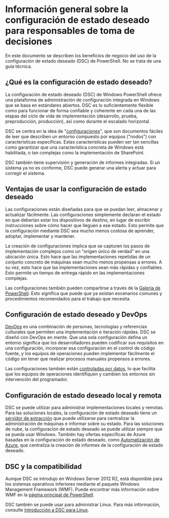 # Información general sobre la configuración de estado deseado para responsables de toma de decisiones #

En este documento se describen los beneficios de negocio del uso de la configuración de estado deseado (DSC) de PowerShell. No se trata de una guía técnica.

## ¿Qué es la configuración de estado deseado? ##

La configuración de estado deseado (DSC) de Windows PowerShell ofrece una plataforma de administración de configuración integrada en Windows que se basa en estándares abiertos. DSC es lo suficientemente flexible como para funcionar de forma confiable y coherente en cada una de las etapas del ciclo de vida de implementación (desarrollo, prueba, preproducción, producción), así como durante el escalado horizontal. 

DSC se centra en la idea de "[configuraciones](https://msdn.microsoft.com/en-us/powershell/dsc/configurations)", que son documentos fáciles de leer que describen un entorno compuesto por equipos ("nodos") con características específicas. Estas características pueden ser tan sencillas como garantizar que una característica concreta de Windows está habilitada, o tan complejas como la implementación de SharePoint. 

DSC también tiene supervisión y generación de informes integradas. Si un sistema ya no es conforme, DSC puede generar una alerta y actuar para corregir el sistema. 

## Ventajas de usar la configuración de estado deseado ##

Las configuraciones están diseñadas para que se puedan leer, almacenar y actualizar fácilmente. Las configuraciones simplemente declaran el estado en que deberían estar los dispositivos de destino, en lugar de escribir instrucciones sobre cómo hacer que lleguen a ese estado. Esto permite que la configuración mediante DSC sea mucho menos costosa de aprender, adoptar, implementar y mantener. 

La creación de configuraciones implica que se capturen los pasos de implementación complejos como un "origen único de verdad" en una ubicación única. Esto hace que las implementaciones repetidas de un conjunto concreto de máquinas sean mucho menos propensas a errores. A su vez, esto hace que las implementaciones sean más rápidas y confiables. Esto permite un tiempo de entrega rápido en las implementaciones complejas.

Las configuraciones también pueden compartirse a través de la [Galería de PowerShell](https://powershellgallery.com). Esto significa que puede que ya existan escenarios comunes y procedimientos recomendados para el trabajo que necesita.


## Configuración de estado deseado y DevOps ##

[DevOps](http://blogs.technet.com/b/ashleymcglone/archive/2015/11/20/devops-for-n00bs-ie-windows-people.aspx) es una combinación de personas, tecnologías y referencias culturales que permiten una implementación e iteración rápidas. DSC se diseñó con DevOps en mente. Que una sola configuración defina un entorno significa que los desarrolladores pueden codificar sus requisitos en una configuración, incorporar esa configuración en el control de código fuente, y los equipos de operaciones pueden implementar fácilmente el código sin tener que realizar procesos manuales propensos a errores. 

Las configuraciones también están [controladas por datos](https://msdn.microsoft.com/en-us/powershell/dsc/configdata), lo que facilita que los equipos de operaciones identifiquen y cambien los entornos sin intervención del programador. 

## Configuración de estado deseado local y remota ##

DSC se puede utilizar para administrar implementaciones locales y remotas. Para las soluciones locales, la configuración de estado deseado tiene un [servidor de extracción](https://msdn.microsoft.com/en-us/powershell/dsc/pullserver) que puede utilizarse para centralizar la administración de máquinas e informar sobre su estado. Para las soluciones de nube, la configuración de estado deseado se puede utilizar siempre que se pueda usar Windows. También hay ofertas específicas de Azure basadas en la configuración de estado deseado, como [Automatización de Azure](https://azure.microsoft.com/en-us/documentation/services/automation/), que centraliza la creación de informes de la configuración de estado deseado. 

## DSC y la compatibilidad ##

Aunque DSC se introdujo en Windows Server 2012 R2, está disponible para los sistemas operativos inferiores mediante el paquete Windows Management Framework (WMF). Puede encontrar más información sobre WMF en la [página principal de PowerShell](https://msdn.microsoft.com/en-us/powershell/). 

DSC también se puede usar para administrar Linux. Para más información, consulte [Introducción a DSC para Linux](https://msdn.microsoft.com/en-us/powershell/dsc/lnxgettingstarted).

<!--HONumber=Mar16_HO1-->


